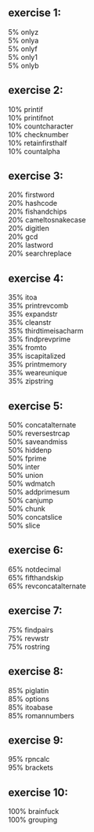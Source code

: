 ## exercise 1:
5% onlyz  
5% onlya  
5% onlyf  
5% only1  
5% onlyb  

## exercise 2:
10% printif  
10% printifnot  
10% countcharacter  
10% checknumber  
10% retainfirsthalf  
10% countalpha  

## exercise 3:
20% firstword  
20% hashcode  
20% fishandchips  
20% cameltosnakecase  
20% digitlen  
20% gcd  
20% lastword  
20% searchreplace 

## exercise 4:
35% itoa  
35% printrevcomb  
35% expandstr  
35% cleanstr  
35% thirdtimeisacharm  
35% findprevprime  
35% fromto  
35% iscapitalized  
35% printmemory  
35% weareunique  
35% zipstring  

## exercise 5:
50% concatalternate  
50% reversestrcap  
50% saveandmiss  
50% hiddenp  
50% fprime  
50% inter  
50% union  
50% wdmatch  
50% addprimesum  
50% canjump  
50% chunk  
50% concatslice  
50% slice  

## exercise 6:
65% notdecimal  
65% fifthandskip  
65% revconcatalternate  

## exercise 7:
75% findpairs  
75% revwstr  
75% rostring  

## exercise 8:
85% piglatin  
85% options  
85% itoabase  
85% romannumbers  

## exercise 9:
95% rpncalc  
95% brackets  

## exercise 10:
100% brainfuck  
100% grouping  
